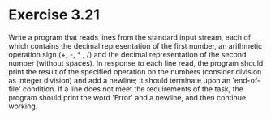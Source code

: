 # Exercise 3.21
Write a program that reads lines from the standard input stream, each of which contains the decimal representation of the first number, an arithmetic operation sign (+, -, * , /) and the decimal representation of the second number (without spaces). In response to each line read, the program should print the result of the specified operation on the numbers (consider division as integer division) and add a newline; it should terminate upon an 'end-of-file' condition. If a line does not meet the requirements of the task, the program should print the word 'Error' and a newline, and then continue working.
